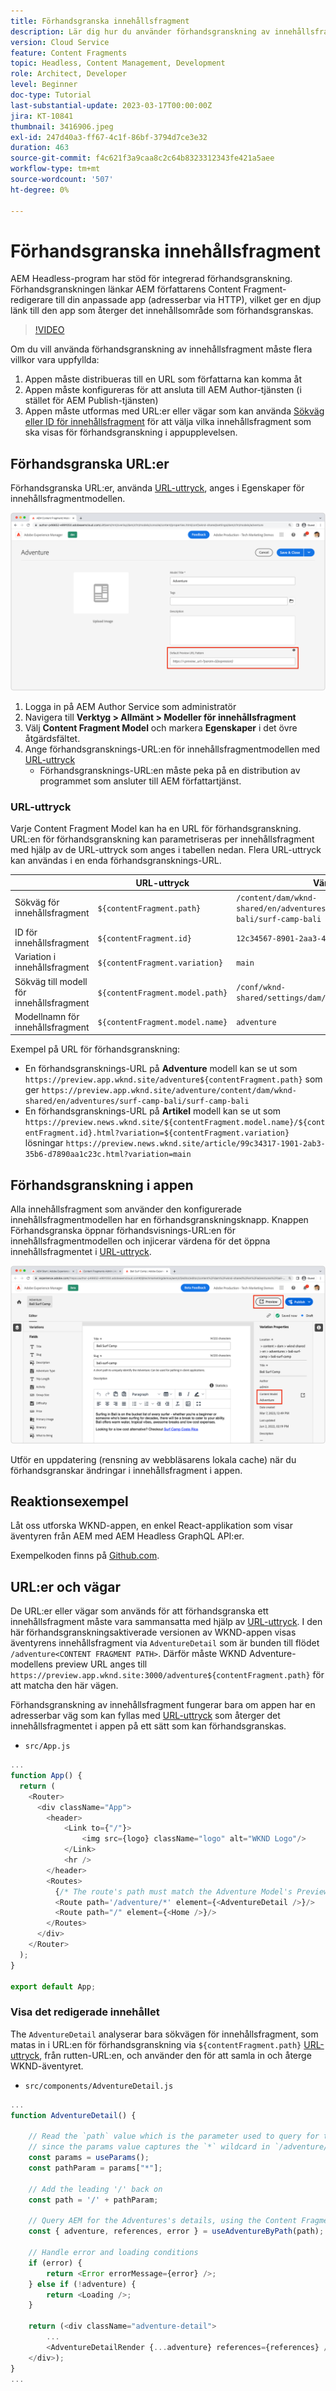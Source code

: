 ```yaml
---
title: Förhandsgranska innehållsfragment
description: Lär dig hur du använder förhandsgranskning av innehållsfragment för alla författare för att snabbt se hur innehållsändringar påverkar AEM Headless-upplevelser.
version: Cloud Service
feature: Content Fragments
topic: Headless, Content Management, Development
role: Architect, Developer
level: Beginner
doc-type: Tutorial
last-substantial-update: 2023-03-17T00:00:00Z
jira: KT-10841
thumbnail: 3416906.jpeg
exl-id: 247d40a3-ff67-4c1f-86bf-3794d7ce3e32
duration: 463
source-git-commit: f4c621f3a9caa8c2c64b8323312343fe421a5aee
workflow-type: tm+mt
source-wordcount: '507'
ht-degree: 0%

---
```


# Förhandsgranska innehållsfragment

AEM Headless-program har stöd för integrerad förhandsgranskning. Förhandsgranskningen länkar AEM författarens Content Fragment-redigerare till din anpassade app (adresserbar via HTTP), vilket ger en djup länk till den app som återger det innehållsområde som förhandsgranskas.

>[!VIDEO](https://video.tv.adobe.com/v/3416906?quality=12&learn=on)

Om du vill använda förhandsgranskning av innehållsfragment måste flera villkor vara uppfyllda:

1. Appen måste distribueras till en URL som författarna kan komma åt
1. Appen måste konfigureras för att ansluta till AEM Author-tjänsten (i stället för AEM Publish-tjänsten)
1. Appen måste utformas med URL:er eller vägar som kan använda [Sökväg eller ID för innehållsfragment](#url-expressions) för att välja vilka innehållsfragment som ska visas för förhandsgranskning i appupplevelsen.

## Förhandsgranska URL:er

Förhandsgranska URL:er, använda [URL-uttryck](#url-expressions), anges i Egenskaper för innehållsfragmentmodellen.

![URL för förhandsgranskning av innehållsfragmentmodell](./assets/preview/cf-model-preview-url.png)

1. Logga in på AEM Author Service som administratör
1. Navigera till __Verktyg > Allmänt > Modeller för innehållsfragment__
1. Välj __Content Fragment Model__ och markera __Egenskaper__ i det övre åtgärdsfältet.
1. Ange förhandsgransknings-URL:en för innehållsfragmentmodellen med [URL-uttryck](#url-expressions)
   + Förhandsgransknings-URL:en måste peka på en distribution av programmet som ansluter till AEM författartjänst.

### URL-uttryck

Varje Content Fragment Model kan ha en URL för förhandsgranskning. URL:en för förhandsgranskning kan parametriseras per innehållsfragment med hjälp av de URL-uttryck som anges i tabellen nedan. Flera URL-uttryck kan användas i en enda förhandsgransknings-URL.

|                                         | URL-uttryck | Värde |
| --------------------------------------- | ----------------------------------- | ----------- |
| Sökväg för innehållsfragment | `${contentFragment.path}` | `/content/dam/wknd-shared/en/adventures/surf-camp-bali/surf-camp-bali` |
| ID för innehållsfragment | `${contentFragment.id}` | `12c34567-8901-2aa3-45b6-d7890aa1c23c` |
| Variation i innehållsfragment | `${contentFragment.variation}` | `main` |
| Sökväg till modell för innehållsfragment | `${contentFragment.model.path}` | `/conf/wknd-shared/settings/dam/cfm/models/adventure` |
| Modellnamn för innehållsfragment | `${contentFragment.model.name}` | `adventure` |

Exempel på URL för förhandsgranskning:

+ En förhandsgransknings-URL på __Adventure__ modell kan se ut som `https://preview.app.wknd.site/adventure${contentFragment.path}` som ger `https://preview.app.wknd.site/adventure/content/dam/wknd-shared/en/adventures/surf-camp-bali/surf-camp-bali`
+ En förhandsgransknings-URL på __Artikel__ modell kan se ut som `https://preview.news.wknd.site/${contentFragment.model.name}/${contentFragment.id}.html?variation=${contentFragment.variation}` lösningar `https://preview.news.wknd.site/article/99c34317-1901-2ab3-35b6-d7890aa1c23c.html?variation=main`

## Förhandsgranskning i appen

Alla innehållsfragment som använder den konfigurerade innehållsfragmentmodellen har en förhandsgranskningsknapp. Knappen Förhandsgranska öppnar förhandsvisnings-URL:en för innehållsfragmentmodellen och injicerar värdena för det öppna innehållsfragmentet i [URL-uttryck](#url-expressions).

![Knappen Förhandsgranska](./assets/preview/preview-button.png)

Utför en uppdatering (rensning av webbläsarens lokala cache) när du förhandsgranskar ändringar i innehållsfragment i appen.

## Reaktionsexempel

Låt oss utforska WKND-appen, en enkel React-applikation som visar äventyren från AEM med AEM Headless GraphQL API:er.

Exempelkoden finns på [Github.com](https://github.com/adobe/aem-guides-wknd-graphql/tree/main/preview-tutorial).

## URL:er och vägar

De URL:er eller vägar som används för att förhandsgranska ett innehållsfragment måste vara sammansatta med hjälp av [URL-uttryck](#url-expressions). I den här förhandsgranskningsaktiverade versionen av WKND-appen visas äventyrens innehållsfragment via `AdventureDetail` som är bunden till flödet `/adventure<CONTENT FRAGMENT PATH>`. Därför måste WKND Adventure-modellens preview URL anges till `https://preview.app.wknd.site:3000/adventure${contentFragment.path}` för att matcha den här vägen.

Förhandsgranskning av innehållsfragment fungerar bara om appen har en adresserbar väg som kan fyllas med [URL-uttryck](#url-expressions) som återger det innehållsfragmentet i appen på ett sätt som kan förhandsgranskas.

+ `src/App.js`

```javascript
...
function App() {
  return (
    <Router>
      <div className="App">
        <header>
            <Link to={"/"}>
                <img src={logo} className="logo" alt="WKND Logo"/>
            </Link>        
            <hr />
        </header>
        <Routes>
          {/* The route's path must match the Adventure Model's Preview URL expression. In React since the path has `/` you must use wildcards to match instead of the usual `:path` */}
          <Route path='/adventure/*' element={<AdventureDetail />}/>
          <Route path="/" element={<Home />}/>
        </Routes>
      </div>
    </Router>
  );
}

export default App;
```

### Visa det redigerade innehållet

The `AdventureDetail` analyserar bara sökvägen för innehållsfragment, som matas in i URL:en för förhandsgranskning via `${contentFragment.path}` [URL-uttryck](#url-expressions), från rutten-URL:en, och använder den för att samla in och återge WKND-äventyret.

+ `src/components/AdventureDetail.js`

```javascript
...
function AdventureDetail() {

    // Read the `path` value which is the parameter used to query for the adventure's details
    // since the params value captures the `*` wildcard in `/adventure/*`, or everything after the first `/` in the Content Fragment path.
    const params = useParams();
    const pathParam = params["*"];

    // Add the leading '/' back on 
    const path = '/' + pathParam;
    
    // Query AEM for the Adventures's details, using the Content Fragment's `path`
    const { adventure, references, error } = useAdventureByPath(path);

    // Handle error and loading conditions
    if (error) {
        return <Error errorMessage={error} />;
    } else if (!adventure) {
        return <Loading />;
    }

    return (<div className="adventure-detail">
        ...
        <AdventureDetailRender {...adventure} references={references} />
    </div>);
}
...
```
